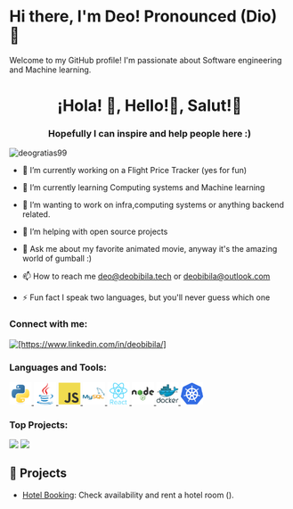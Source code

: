 # Hi there, I'm Deo! Pronounced (Dio) 👋

Welcome to my GitHub profile! I'm passionate about Software engineering and Machine learning.

<h1 align="center">¡Hola! 👋, Hello!👋, Salut!👋</h1>
<h3 align="center">Hopefully I can inspire and help people here :) </h3>

<p align="left"> <img src="https://komarev.com/ghpvc/?username=deogratias99&label=Profile%20views&color=0e75b6&style=flat" alt="deogratias99" /> </p>

- 🔭 I’m currently working on a Flight Price Tracker (yes for fun)

- 🌱 I’m currently learning Computing systems and Machine learning

- 👯 I’m wanting to work on infra,computing systems or anything backend related.

- 🤝 I’m helping with open source projects

- 💬 Ask me about my favorite animated movie, anyway it's the amazing world of gumball :)

- 📫 How to reach me
   deo@deobibila.tech or deobibila@outlook.com

- ⚡ Fun fact
  I speak two languages, but you'll never guess which one

<h3 align="left">Connect with me:</h3>
<p align="left">
<a href="https://linkedin.com/in/deobibila" target="blank"><img align="center" src="https://cdn.jsdelivr.net/npm/simple-icons@3.0.1/icons/linkedin.svg" alt="[https://www.linkedin.com/in/deobibila/]" height="30" width="40" /></a>
</p>

<h3 align="left">Languages and Tools:</h3>
<p align="left">
<a href="https://www.python.org" target="_blank"> <img src="https://raw.githubusercontent.com/devicons/devicon/master/icons/python/python-original.svg" alt="python" width="40" height="40"/> </a>
<a href="https://www.java.com" target="_blank"> <img src="https://raw.githubusercontent.com/devicons/devicon/master/icons/java/java-original.svg" alt="java" width="40" height="40"/> </a>
<a href="https://www.javascript.com" target="_blank"> <img src="https://raw.githubusercontent.com/devicons/devicon/master/icons/javascript/javascript-original.svg" alt="javascript" width="40" height="40"/> </a>
<a href="https://www.mysql.com/" target="_blank"> <img src="https://raw.githubusercontent.com/devicons/devicon/master/icons/mysql/mysql-original-wordmark.svg" alt="mysql" width="40" height="40"/> </a>
<a href="https://reactjs.org/" target="_blank"> <img src="https://raw.githubusercontent.com/devicons/devicon/master/icons/react/react-original-wordmark.svg" alt="react" width="40" height="40"/> </a>
<a href="https://nodejs.org" target="_blank"> <img src="https://raw.githubusercontent.com/devicons/devicon/master/icons/nodejs/nodejs-original-wordmark.svg" alt="nodejs" width="40" height="40"/> </a>
<a href="https://www.docker.com/" target="_blank"> <img src="https://raw.githubusercontent.com/devicons/devicon/master/icons/docker/docker-original-wordmark.svg" alt="docker" width="40" height="40"/> </a>
<a href="https://kubernetes.io" target="_blank"> <img src="https://raw.githubusercontent.com/devicons/devicon/master/icons/kubernetes/kubernetes-plain.svg" alt="kubernetes" width="40" height="40"/> </a>
</p>

<h3 align="left">Top Projects:</h3>
<p align="left">
<a href="https://github.com/deobibila/Hotel-Booking"><img src="https://github-readme-stats.vercel.app/api/pin/?username=deogratias99&repo=Hotel-Booking"/></a>
<a href="https://github.com/deobibila/python-jupyter-book-recommendation"><img src="https://github-readme-stats.vercel.app/api/pin/?username=deogratias99&repo=python-jupyter-book-recommendation" /></a>
</p>

## 🌟 Projects

- [Hotel Booking](https://github.com/deobibila/Hotel-Booking): Check availability and rent a hotel room ().

